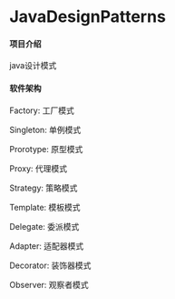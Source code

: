 # JavaDesignPatterns

#### 项目介绍
java设计模式

#### 软件架构
Factory: 工厂模式

Singleton: 单例模式

Prorotype: 原型模式

Proxy: 代理模式

Strategy: 策略模式

Template: 模板模式

Delegate: 委派模式

Adapter: 适配器模式

Decorator: 装饰器模式

Observer: 观察者模式